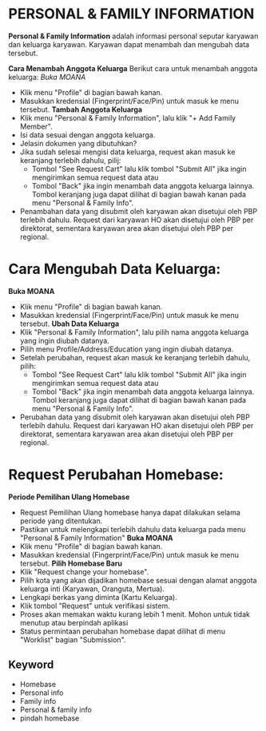 # PERSONAL & FAMILY INFORMATION

**Personal & Family Information** adalah informasi personal seputar karyawan dan keluarga karyawan. Karyawan dapat menambah dan mengubah data tersebut.

**Cara Menambah Anggota Keluarga**
Berikut cara untuk menambah anggota keluarga:
*Buka MOANA*
   * Klik menu "Profile" di bagian bawah kanan.
   * Masukkan kredensial (Fingerprint/Face/Pin) untuk masuk ke menu tersebut.
**Tambah Anggota Keluarga**
   * Klik menu "Personal & Family Information", lalu klik "+ Add Family Member".
   * Isi data sesuai dengan anggota keluarga.
   * Jelasin dokumen yang dibutuhkan?
   * Jika sudah selesai mengisi data keluarga, request akan masuk ke keranjang terlebih dahulu, pilij: 
     * Tombol "See Request Cart" lalu klik tombol "Submit All" jika ingin mengirimkan semua request data atau 
     * Tombol "Back" jika ingin menambah data anggota keluarga lainnya. Tombol keranjang juga dapat dilihat di bagian bawah kanan pada menu "Personal & Family Info".
   * Penambahan data yang disubmit oleh karyawan akan disetujui oleh PBP terlebih dahulu. Request dari karyawan HO akan disetujui oleh PBP per direktorat, sementara karyawan area akan disetujui oleh PBP per regional.

# Cara Mengubah Data Keluarga:

**Buka MOANA**
   * Klik menu "Profile" di bagian bawah kanan.
   * Masukkan kredensial (Fingerprint/Face/Pin) untuk masuk ke menu tersebut.
**Ubah Data Keluarga**
   * Klik "Personal & Family Information", lalu pilih nama anggota keluarga yang ingin diubah datanya.
   * Pilih menu Profile/Address/Education yang ingin diubah datanya.
   * Setelah perubahan, request akan masuk ke keranjang terlebih dahulu, pilih:
     * Tombol "See Request Cart" lalu klik tombol "Submit All" jika ingin mengirimkan semua request data atau 
     * Tombol "Back" jika ingin menambah data anggota keluarga lainnya. Tombol keranjang juga dapat dilihat di bagian bawah kanan pada menu "Personal & Family Info".
   * Perubahan data yang disubmit oleh karyawan akan disetujui oleh PBP terlebih dahulu. Request dari karyawan HO akan disetujui oleh PBP per direktorat, sementara karyawan area akan disetujui oleh PBP per regional.

# Request Perubahan Homebase:

**Periode Pemilihan Ulang Homebase**
   * Request Pemilihan Ulang homebase hanya dapat dilakukan selama periode yang ditentukan.
   * Pastikan untuk melengkapi terlebih dahulu data keluarga pada menu "Personal & Family Information"
**Buka MOANA**
   * Klik menu "Profile" di bagian bawah kanan.
   * Masukkan kredensial (Fingerprint/Face/Pin) untuk masuk ke menu tersebut.
**Pilih Homebase Baru**
   * Klik "Request change your homebase".
   * Pilih kota yang akan dijadikan homebase sesuai dengan alamat anggota keluarga inti (Karyawan, Oranguta, Mertua).
   * Lengkapi berkas yang diminta (Kartu Keluarga).
   * Klik tombol "Request" untuk verifikasi sistem.
   * Proses akan memakan waktu kurang lebih 1 menit. Mohon untuk tidak menutup atau berpindah aplikasi
   * Status permintaan perubahan homebase dapat dilihat di menu "Worklist" bagian "Submission".

## Keyword
* Homebase
* Personal info
* Family info
* Personal & family info
* pindah homebase
